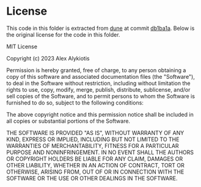 # License

This code in this folder is extracted from [dune](https://github.com/aalykiot/dune) at commit [db1ba1a](https://github.com/aalykiot/dune/commit/db1ba1acbd2d18952d5f828e12e3b11782973255). Below is the original license for the code in this folder.

MIT License

Copyright (c) 2023 Alex Alykiotis

Permission is hereby granted, free of charge, to any person obtaining a copy
of this software and associated documentation files (the "Software"), to deal
in the Software without restriction, including without limitation the rights
to use, copy, modify, merge, publish, distribute, sublicense, and/or sell
copies of the Software, and to permit persons to whom the Software is
furnished to do so, subject to the following conditions:

The above copyright notice and this permission notice shall be included in all
copies or substantial portions of the Software.

THE SOFTWARE IS PROVIDED "AS IS", WITHOUT WARRANTY OF ANY KIND, EXPRESS OR
IMPLIED, INCLUDING BUT NOT LIMITED TO THE WARRANTIES OF MERCHANTABILITY,
FITNESS FOR A PARTICULAR PURPOSE AND NONINFRINGEMENT. IN NO EVENT SHALL THE
AUTHORS OR COPYRIGHT HOLDERS BE LIABLE FOR ANY CLAIM, DAMAGES OR OTHER
LIABILITY, WHETHER IN AN ACTION OF CONTRACT, TORT OR OTHERWISE, ARISING FROM,
OUT OF OR IN CONNECTION WITH THE SOFTWARE OR THE USE OR OTHER DEALINGS IN THE
SOFTWARE.
